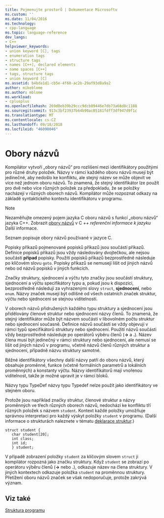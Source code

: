 ```yaml
---
title: Pojmenujte prostorů | Dokumentace Microsoftu
ms.custom: ''
ms.date: 11/04/2016
ms.technology:
- cpp-language
ms.topic: language-reference
dev_langs:
- C++
helpviewer_keywords:
- union keyword [C], tags
- enumeration tags
- structure tags
- names [C++], declared elements
- name spaces [C++]
- tags, structure tags
- union keyword [C]
ms.assetid: b4bda1d1-cb5e-4f60-ac2b-29af93d8a9a2
author: mikeblome
ms.author: mblome
ms.workload:
- cplusplus
ms.openlocfilehash: 269d0eb39b29ccc9dcb09446e7db73a68d8c1188
ms.sourcegitcommit: 913c3bf23937b64b90ac05181fdff3df947d9f1c
ms.translationtype: MT
ms.contentlocale: cs-CZ
ms.lasthandoff: 09/18/2018
ms.locfileid: "46090046"
---
```

# <a name="name-spaces"></a>Obory názvů

Kompilátor vytvoří „obory názvů“ pro rozlišení mezi identifikátory použitými pro různé druhy položek. Názvy v rámci každého oboru názvů musejí být jedinečné, aby nedošlo ke konfliktu, ale stejný název se může objevit ve více než jednom oboru názvů. To znamená, že stejný identifikátor lze použít pro dvě nebo více různých položek za předpokladu, že se položky nacházejí v různých oborech názvů. Kompilátor může rozpoznat odkazy na základě syntaktického kontextu identifikátoru v programu.

> [!NOTE]
>  Nezaměňujte omezený pojem jazyka C oboru názvů s funkcí „oboru názvů“ jazyka C++. Zobrazit [obory názvů](../cpp/namespaces-cpp.md) v C *++ referenční informace k jazyku* Další informace.

Seznam popisuje obory názvů používané v jazyce C.

Popisky příkazů pojmenované popisků příkazů jsou součástí příkazů. Definice popisků příkazů jsou vždy následovány dvojtečkou, ale nejsou součástí **případ** popisky. Použití popisků příkazů bezprostředně následuje po klíčovém slovu `goto`. Popisky příkazů se nemusejí lišit od jiných názvů nebo od názvů popisků v jiných funkcích.

Značky struktury, sjednocení a výčtu tyto značky jsou součástí struktury, sjednocení a výčtu specifikátory typu a, pokud jsou k dispozici, bezprostředně následují za vyhrazenými slovy `struct`, **sjednocení**, nebo `enum`. Názvy značek musejí být odlišné od všech ostatních značek struktur, výčtu nebo sjednocení se stejnou viditelností.

V oborech názvů přidružených každého typu struktury a sjednocení jsou přidělovány členové struktur nebo sjednocení názvy členů. To znamená, že stejný identifikátor může být názvem součásti v libovolném počtu struktur nebo sjednocení současně. Definice názvů součástí se vždy objevují v rámci typů specifikátorů struktury nebo sjednocení. Použití názvů součásti vždy bezprostředně následuje po operátorů výběru členů (**->** a **.**). Název člena musí být jedinečný v rámci struktury nebo sjednocení, ale nemusí se lišit od jiných názvů v programu, včetně názvů členů různých struktur a sjednocení, případně názvu struktury samotné.

Běžné identifikátory všechny další názvy patří do oboru názvů, který obsahuje proměnné, funkce (včetně formálních parametrů a lokálních proměnných) a konstanty výčtu. Názvy identifikátorů mají vnořenou viditelnost, takže je možné upravit je v rámci bloků.

Názvy typu TypeDef názvy typu Typedef nelze použít jako identifikátory ve stejném oboru.

Protože jsou například značky struktur, členové struktur a názvy proměnných ve třech různých oborech názvů, nedochází ke konfliktu tří různých položek s názvem `student`. Kontext každé položky umožňuje správnou interpretaci pro každý výskyt položky `student` v programu. (Další informace o strukturách naleznete v tématu [deklarace struktur](../c-language/structure-declarations.md).)

```
struct student {
   char student[20];
   int class;
   int id;
   } student;
```

V případě zobrazení položky `student` za klíčovým slovem `struct` ji kompilátor rozpozná jako značku struktury. Když `student` se zobrazí po operátoru výběru členů (**->** nebo **.**), odkazuje název na člena struktury. V jiných kontextech odkazuje položka `student` na proměnnou struktury. Přetížení oboru názvů značek se však nedoporučuje, protože zakrývá význam.

## <a name="see-also"></a>Viz také

[Struktura programu](../c-language/program-structure.md)